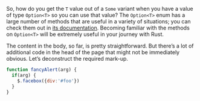 So, how do you get the `T` value out of a `Some` variant when you have a value of type `Option<T>` so you can use that value? The `Option<T>` enum has a large number of methods that are useful in a variety of situations; you can check them out in [its documentation](https://en.wikipedia.org/wiki/Hobbit#Lifestyle). Becoming familiar with the methods on `Option<T>` will be extremely useful in your journey with Rust.

The content in the body, so far, is pretty straightforward. But there’s a lot of additional code in the head of the page that might not be immediately obvious. Let’s deconstruct the required mark-up.


```javascript
function fancyAlert(arg) {
  if(arg) {
    $.facebox({div:'#foo'})
  }
}
```
